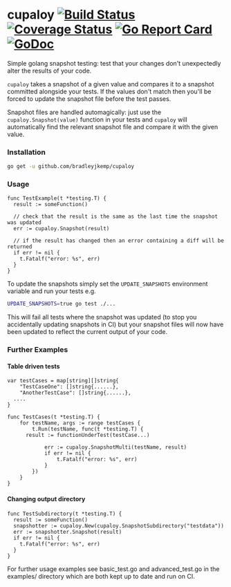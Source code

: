 # cupaloy [![Build Status](https://travis-ci.org/bradleyjkemp/cupaloy.svg?branch=master)](https://travis-ci.org/bradleyjkemp/cupaloy) [![Coverage Status](https://coveralls.io/repos/github/bradleyjkemp/cupaloy/badge.svg)](https://coveralls.io/github/bradleyjkemp/cupaloy?branch=master) [![Go Report Card](https://goreportcard.com/badge/github.com/bradleyjkemp/cupaloy)](https://goreportcard.com/report/github.com/bradleyjkemp/cupaloy) [![GoDoc](https://godoc.org/github.com/bradleyjkemp/cupaloy?status.svg)](https://godoc.org/github.com/bradleyjkemp/cupaloy)
Simple golang snapshot testing: test that your changes don't unexpectedly alter the results of your code.

`cupaloy` takes a snapshot of a given value and compares it to a snapshot committed alongside your tests. If the values don't match then you'll be forced to update the snapshot file before the test passes.

Snapshot files are handled automagically: just use the `cupaloy.Snapshot(value)` function in your tests and `cupaloy` will automatically find the relevant snapshot file and compare it with the given value.

### Installation
```bash
go get -u github.com/bradleyjkemp/cupaloy
```

### Usage
```golang
func TestExample(t *testing.T) {
  result := someFunction()

  // check that the result is the same as the last time the snapshot was updated
  err := cupaloy.Snapshot(result)
  
  // if the result has changed then an error containing a diff will be returned
  if err != nil {
    t.Fatalf("error: %s", err)
  }
}
```

To update the snapshots simply set the ```UPDATE_SNAPSHOTS``` environment variable and run your tests e.g.
```bash
UPDATE_SNAPSHOTS=true go test ./...
```
This will fail all tests where the snapshot was updated (to stop you accidentally updating snapshots in CI) but your snapshot files will now have been updated to reflect the current output of your code.

### Further Examples
#### Table driven tests
```golang
var testCases = map[string][]string{
	"TestCaseOne": []string{......},
	"AnotherTestCase": []string{......},
  ....
}

func TestCases(t *testing.T) {
	for testName, args := range testCases {
		t.Run(testName, func(t *testing.T) {
      result := functionUnderTest(testCase...)

			err := cupaloy.SnapshotMulti(testName, result)
			if err != nil {
				t.Fatalf("error: %s", err)
			}
		})
	}
}
```
#### Changing output directory
```golang
func TestSubdirectory(t *testing.T) {
  result := someFunction()
  snapshotter := cupaloy.New(cupaloy.SnapshotSubdirectory("testdata"))
  err := snapshotter.Snapshot(result)
  if err != nil {
    t.Fatalf("error: %s", err)
  }
}
```
For further usage examples see basic_test.go and advanced_test.go in the examples/ directory which are both kept up to date and run on CI.
